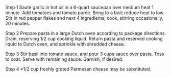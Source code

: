Step 1
Sauté garlic in hot oil in a 6-quart saucepan over medium heat 1 minute. Add tomatoes and tomato puree. Bring to a boil; reduce heat to low. Stir in red pepper flakes and next 4 ingredients; cook, stirring occasionally, 20 minutes.

Step 2
Prepare pasta in a large Dutch oven according to package directions. Drain, reserving 1/2 cup cooking liquid. Return pasta and reserved cooking liquid to Dutch oven, and sprinkle with shredded cheese.

Step 3
Stir basil into tomato sauce, and pour 3 cups sauce over pasta. Toss to coat. Serve with remaining sauce. Garnish, if desired.

Step 4
*1/2 cup freshly grated Parmesan cheese may be substituted.

